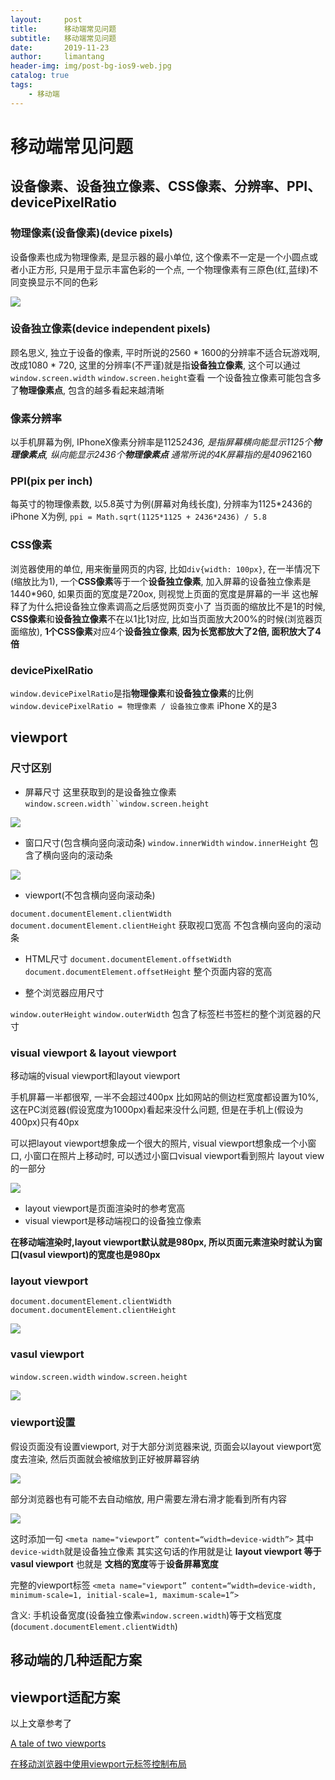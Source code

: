 ```yaml
---
layout:     post
title:      移动端常见问题
subtitle:   移动端常见问题
date:       2019-11-23
author:     limantang
header-img: img/post-bg-ios9-web.jpg
catalog: true
tags:
    - 移动端
---
```

# 移动端常见问题





## 设备像素、设备独立像素、CSS像素、分辨率、PPI、devicePixelRatio

### 物理像素(设备像素)(device pixels)
设备像素也成为物理像素, 是显示器的最小单位, 这个像素不一定是一个小圆点或者小正方形, 只是用于显示丰富色彩的一个点, 一个物理像素有三原色(红,蓝绿)不同变换显示不同的色彩

![](https://www.echoheart.cn/img/xiangsudian.png)

### 设备独立像素(device independent pixels)
顾名思义, 独立于设备的像素, 平时所说的2560 * 1600的分辨率不适合玩游戏啊, 改成1080 * 720, 这里的分辨率(不严谨)就是指**设备独立像素**, 这个可以通过`window.screen.width` `window.screen.height`查看
一个设备独立像素可能包含多了**物理像素点**, 包含的越多看起来越清晰

### 像素分辨率
以手机屏幕为例, IPhoneX像素分辨率是1125*2436, 是指屏幕横向能显示1125个**物理像素点**, 纵向能显示2436个**物理像素点**
通常所说的4K屏幕指的是4096*2160

### PPI(pix per inch)
每英寸的物理像素数, 以5.8英寸为例(屏幕对角线长度), 分辨率为1125*2436的iPhone X为例, `ppi = Math.sqrt(1125*1125 + 2436*2436) / 5.8`

### CSS像素
浏览器使用的单位, 用来衡量网页的内容, 比如`div{width: 100px}`, 在一半情况下(缩放比为1), 一个**CSS像素**等于一个**设备独立像素**, 加入屏幕的设备独立像素是1440*960, 如果页面的宽度是720ox, 则视觉上页面的宽度是屏幕的一半
这也解释了为什么把设备独立像素调高之后感觉网页变小了
当页面的缩放比不是1的时候, **CSS像素**和**设备独立像素**不在以1比1对应, 比如当页面放大200%的时候(浏览器页面缩放), **1个CSS像素**对应4个**设备独立像素**, **因为长宽都放大了2倍, 面积放大了4倍**

### devicePixelRatio

`window.devicePixelRatio`是指**物理像素**和**设备独立像素**的比例
`window.devicePixelRatio = 物理像素 / 设备独立像素`
iPhone X的是3

## viewport

### 尺寸区别
- 屏幕尺寸
这里获取到的是设备独立像素
`window.screen.width``window.screen.height`

![](https://www.echoheart.cn/img/shebeiduli.png)

- 窗口尺寸(包含横向竖向滚动条)
`window.innerWidth`
`window.innerHeight`
包含了横向竖向的滚动条

![](https://www.echoheart.cn/img/chuangkouzhicun.png)

- viewport(不包含横向竖向滚动条)

`document.documentElement.clientWidth`
`document.documentElement.clientHeight`
获取视口宽高
不包含横向竖向的滚动条

- HTML尺寸
`document.documentElement.offsetWidth`
`document.documentElement.offsetHeight`
整个页面内容的宽高

- 整个浏览器应用尺寸

`window.outerHeight`
`window.outerWidth`
包含了标签栏书签栏的整个浏览器的尺寸

### visual viewport &  layout viewport

移动端的visual viewport和layout viewport

手机屏幕一半都很窄, 一半不会超过400px
比如网站的侧边栏宽度都设置为10%, 这在PC浏览器(假设宽度为1000px)看起来没什么问题, 但是在手机上(假设为400px)只有40px

可以把layout viewport想象成一个很大的照片, visual viewport想象成一个小窗口, 小窗口在照片上移动时, 可以透过小窗口visual viewport看到照片 layout view的一部分

![](https://www.echoheart.cn/img/visualviewport.png)

- layout viewport是页面渲染时的参考宽高
- visual viewport是移动端视口的设备独立像素
	
**在移动端渲染时,layout viewport默认就是980px, 所以页面元素渲染时就认为窗口(vasul viewport)的宽度也是980px**

### layout viewport

`document.documentElement.clientWidth`
`document.documentElement.clientHeight`

![](https://www.echoheart.cn/img/layoutviewport.png)


### vasul viewport

`window.screen.width`
`window.screen.height`

![](https://www.echoheart.cn/img/screenwidthvasul.png)

### viewport设置

假设页面没有设置viewport, 对于大部分浏览器来说, 页面会以layout viewport宽度去渲染, 然后页面就会被缩放到正好被屏幕容纳

![](https://www.echoheart.cn/img/yemiansuoxiao.png)

部分浏览器也有可能不去自动缩放, 用户需要左滑右滑才能看到所有内容

![](https://www.echoheart.cn/img/meiyousuofang.png)

这时添加一句
`<meta name="viewport” content=“width=device-width”>`
其中`device-width`就是设备独立像素
其实这句话的作用就是让 **layout viewport 等于 vasul viewport**
也就是 **文档的宽度**等于**设备屏幕宽度**

完整的viewport标签
`<meta name="viewport” content=“width=device-width, minimum-scale=1, initial-scale=1, maximum-scale=1”>`

含义: 手机设备宽度(设备独立像素`window.screen.width`)等于文档宽度(`document.documentElement.clientWidth`)

## 移动端的几种适配方案
## viewport适配方案



















以上文章参考了

[A tale of two viewports](https://www.quirksmode.org/mobile/viewports2.html)

[在移动浏览器中使用viewport元标签控制布局](https://developer.mozilla.org/zh-CN/docs/Mobile/Viewport_meta_tag)









